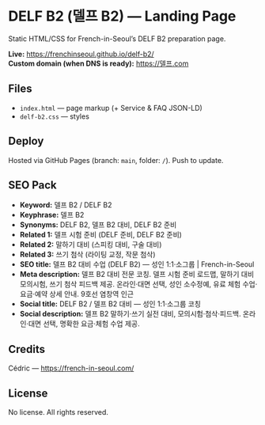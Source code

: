 # DELF B2 (델프 B2) — Landing Page

Static HTML/CSS for French-in-Seoul’s DELF B2 preparation page.

**Live:** https://frenchinseoul.github.io/delf-b2/  
**Custom domain (when DNS is ready):** https://델프.com

## Files
- `index.html` — page markup (+ Service & FAQ JSON-LD)
- `delf-b2.css` — styles

## Deploy
Hosted via GitHub Pages (branch: `main`, folder: `/`). Push to update.

## SEO Pack
- **Keyword:** 델프 B2 / DELF B2
- **Keyphrase:** 델프 B2
- **Synonyms:** DELF B2, 델프 B2 대비, DELF B2 준비
- **Related 1:** 델프 시험 준비 (DELF 준비, DELF B2 준비)
- **Related 2:** 말하기 대비 (스피킹 대비, 구술 대비)
- **Related 3:** 쓰기 첨삭 (라이팅 교정, 작문 첨삭)
- **SEO title:** 델프 B2 대비 수업 (DELF B2) — 성인 1:1·소그룹 | French-in-Seoul
- **Meta description:** 델프 B2 대비 전문 코칭. 델프 시험 준비 로드맵, 말하기 대비 모의시험, 쓰기 첨삭 피드백 제공. 온라인·대면 선택, 성인 소수정예, 유료 체험 수업·요금·예약 상세 안내. 9호선 염창역 인근
- **Social title:** DELF B2 / 델프 B2 대비 — 성인 1:1·소그룹 코칭
- **Social description:** 델프 B2 말하기·쓰기 실전 대비, 모의시험·첨삭·피드백. 온라인·대면 선택, 명확한 요금·체험 수업 제공.

## Credits
Cédric — https://french-in-seoul.com/

## License
No license. All rights reserved.
